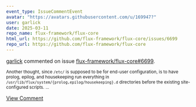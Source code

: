 ```yaml
---
event_type: IssueCommentEvent
avatar: "https://avatars.githubusercontent.com/u/169947?"
user: garlick
date: 2025-03-11
repo_name: flux-framework/flux-core
html_url: https://github.com/flux-framework/flux-core/issues/6699
repo_url: https://github.com/flux-framework/flux-core
---
```


<a href='https://github.com/garlick' target='_blank'>garlick</a> commented on issue <a href='https://github.com/flux-framework/flux-core/issues/6699' target='_blank'>flux-framework/flux-core#6699</a>.

<small>Another thought, since `/etc/` is supposed to be for end-user configuration, is to have prolog, epilog, and housekeeping run everything in  `/usr/lib/flux/system/{prolog,epilog/housekeeping}.d` directories before the existing site-configured scripts.  ...</small>

<a href='https://github.com/flux-framework/flux-core/issues/6699' target='_blank'>View Comment</a>